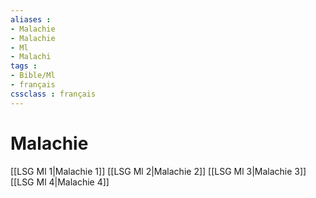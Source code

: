 ```yaml
---
aliases : 
- Malachie
- Malachie
- Ml
- Malachi
tags : 
- Bible/Ml
- français
cssclass : français
---
```


# Malachie

[[LSG Ml 1|Malachie 1]]
[[LSG Ml 2|Malachie 2]]
[[LSG Ml 3|Malachie 3]]
[[LSG Ml 4|Malachie 4]]
